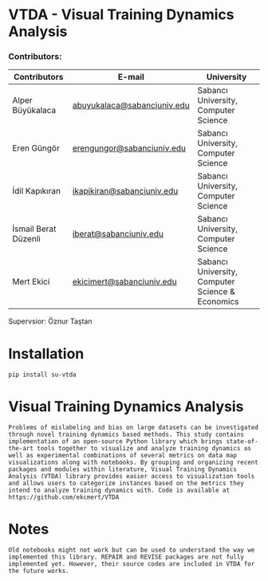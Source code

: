 # VTDA - Visual Training Dynamics Analysis
### Contributors:

| Contributors      | E-mail | University |
| ----------- | ----------- | ----------- |
| Alper Büyükalaca    |   abuyukalaca@sabanciuniv.edu  |Sabancı University, Computer Science |
| Eren Güngör	   |  erengungor@sabanciuniv.edu  | Sabancı University, Computer Science |
| İdil Kapıkıran			   |  ikapikiran@sabanciuniv.edu  |Sabancı University, Computer Science |
| İsmail Berat Düzenli  | iberat@sabanciuniv.edu  |Sabancı University, Computer Science |
| Mert Ekici 		   |    ekicimert@sabanciuniv.edu  | Sabancı University, Computer Science & Economics|\

Supervsior:                 Öznur Taştan


# Installation
`pip install su-vtda`

# Visual Training Dynamics Analysis
`Problems of mislabeling and bias on large datasets can be investigated through novel training dynamics based methods. This study contains implementation of an open-source Python library which brings state-of-the-art tools together to visualize and analyze training dynamics as well as experimental combinations of several metrics on data map visualizations along with notebooks. By grouping and organizing recent packages and modules within literature, Visual Training Dynamics Analysis (VTDA) library provides easier access to visualization tools and allows users to categorize instances based on the metrics they intend to analyze training dynamics with. Code is available at https://github.com/ekcmert/VTDA`

# Notes
`Old notebooks might not work but can be used to understand the way we implemented this library. REPAIR and REVISE packages are not fully implemented yet. However, their source codes are included in VTDA for the future works.`
